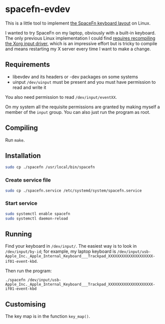 spacefn-evdev
=============

This is a little tool to implement
[the SpaceFn keyboard layout](https://geekhack.org/index.php?topic=51069.0)
on Linux.

I wanted to try SpaceFn on my laptop, obviously with a built-in keyboard.
The only previous Linux implementation I could find
[requires recompiling the Xorg input driver](http://www.ljosa.com/~ljosa/software/spacefn-xorg/),
which is an impressive effort but is tricky to compile and means restarting my X server every time I want to make a change.


## Requirements


- libevdev
    and its headers or -dev packages on some systems
- uinput
    `/dev/uinput` must be present and you must have permission to read and write it

You also need permission to read `/dev/input/eventXX`.

On my system all the requisite permissions are granted by making myself a member of the `input` group.
You can also just run the program as root.

## Compiling

Run `make`.

## Installation

```bash
sudo cp ./spacefn /usr/local/bin/spacefn
```

### Create service file

```bash
sudo cp ./spacefn.service /etc/systemd/system/spacefn.service
```

### Start service

```bash
sudo systemctl enable spacefn
sudo systemctl daemon-reload
```

## Running

Find your keyboard in `/dev/input/`.
The easiest way is to look in `/dev/input/by-id`;
for example, my laptop keyboard is
`/dev/input/usb-Apple_Inc._Apple_Internal_Keyboard___Trackpad_XXXXXXXXXXXXXXXXXXXX-if01-event-kbd`.

Then run the program:
```
./spacefn /dev/input/usb-Apple_Inc._Apple_Internal_Keyboard___Trackpad_XXXXXXXXXXXXXXXXXXXX-if01-event-kbd
```

## Customising

The key map is in the function `key_map()`.
